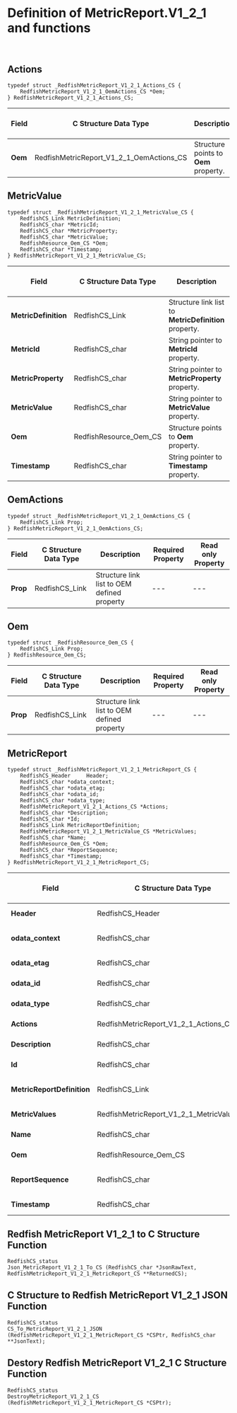 # Definition of MetricReport.V1_2_1 and functions<br><br>

## Actions
    typedef struct _RedfishMetricReport_V1_2_1_Actions_CS {
        RedfishMetricReport_V1_2_1_OemActions_CS *Oem;
    } RedfishMetricReport_V1_2_1_Actions_CS;

|Field |C Structure Data Type|Description |Required Property|Read only Property
| ---  | --- | --- | --- | ---
|**Oem**|RedfishMetricReport_V1_2_1_OemActions_CS| Structure points to **Oem** property.| No| No


## MetricValue
    typedef struct _RedfishMetricReport_V1_2_1_MetricValue_CS {
        RedfishCS_Link MetricDefinition;
        RedfishCS_char *MetricId;
        RedfishCS_char *MetricProperty;
        RedfishCS_char *MetricValue;
        RedfishResource_Oem_CS *Oem;
        RedfishCS_char *Timestamp;
    } RedfishMetricReport_V1_2_1_MetricValue_CS;

|Field |C Structure Data Type|Description |Required Property|Read only Property
| ---  | --- | --- | --- | ---
|**MetricDefinition**|RedfishCS_Link| Structure link list to **MetricDefinition** property.| No| Yes
|**MetricId**|RedfishCS_char| String pointer to **MetricId** property.| No| Yes
|**MetricProperty**|RedfishCS_char| String pointer to **MetricProperty** property.| No| Yes
|**MetricValue**|RedfishCS_char| String pointer to **MetricValue** property.| No| Yes
|**Oem**|RedfishResource_Oem_CS| Structure points to **Oem** property.| No| No
|**Timestamp**|RedfishCS_char| String pointer to **Timestamp** property.| No| Yes


## OemActions
    typedef struct _RedfishMetricReport_V1_2_1_OemActions_CS {
        RedfishCS_Link Prop;
    } RedfishMetricReport_V1_2_1_OemActions_CS;

|Field |C Structure Data Type|Description |Required Property|Read only Property
| ---  | --- | --- | --- | ---
|**Prop**|RedfishCS_Link| Structure link list to OEM defined property| ---| ---


## Oem
    typedef struct _RedfishResource_Oem_CS {
        RedfishCS_Link Prop;
    } RedfishResource_Oem_CS;

|Field |C Structure Data Type|Description |Required Property|Read only Property
| ---  | --- | --- | --- | ---
|**Prop**|RedfishCS_Link| Structure link list to OEM defined property| ---| ---


## MetricReport
    typedef struct _RedfishMetricReport_V1_2_1_MetricReport_CS {
        RedfishCS_Header     Header;
        RedfishCS_char *odata_context;
        RedfishCS_char *odata_etag;
        RedfishCS_char *odata_id;
        RedfishCS_char *odata_type;
        RedfishMetricReport_V1_2_1_Actions_CS *Actions;
        RedfishCS_char *Description;
        RedfishCS_char *Id;
        RedfishCS_Link MetricReportDefinition;
        RedfishMetricReport_V1_2_1_MetricValue_CS *MetricValues;
        RedfishCS_char *Name;
        RedfishResource_Oem_CS *Oem;
        RedfishCS_char *ReportSequence;
        RedfishCS_char *Timestamp;
    } RedfishMetricReport_V1_2_1_MetricReport_CS;

|Field |C Structure Data Type|Description |Required Property|Read only Property
| ---  | --- | --- | --- | ---
|**Header**|RedfishCS_Header|Redfish C structure header|---|---
|**odata_context**|RedfishCS_char| String pointer to **@odata.context** property.| No| No
|**odata_etag**|RedfishCS_char| String pointer to **@odata.etag** property.| No| No
|**odata_id**|RedfishCS_char| String pointer to **@odata.id** property.| Yes| No
|**odata_type**|RedfishCS_char| String pointer to **@odata.type** property.| Yes| No
|**Actions**|RedfishMetricReport_V1_2_1_Actions_CS| Structure points to **Actions** property.| No| No
|**Description**|RedfishCS_char| String pointer to **Description** property.| No| Yes
|**Id**|RedfishCS_char| String pointer to **Id** property.| Yes| Yes
|**MetricReportDefinition**|RedfishCS_Link| Structure link list to **MetricReportDefinition** property.| No| Yes
|**MetricValues**|RedfishMetricReport_V1_2_1_MetricValue_CS| Structure points to **MetricValues** property.| No| No
|**Name**|RedfishCS_char| String pointer to **Name** property.| Yes| Yes
|**Oem**|RedfishResource_Oem_CS| Structure points to **Oem** property.| No| No
|**ReportSequence**|RedfishCS_char| String pointer to **ReportSequence** property.| No| Yes
|**Timestamp**|RedfishCS_char| String pointer to **Timestamp** property.| No| Yes
## Redfish MetricReport V1_2_1 to C Structure Function
    RedfishCS_status
    Json_MetricReport_V1_2_1_To_CS (RedfishCS_char *JsonRawText, RedfishMetricReport_V1_2_1_MetricReport_CS **ReturnedCS);

## C Structure to Redfish MetricReport V1_2_1 JSON Function
    RedfishCS_status
    CS_To_MetricReport_V1_2_1_JSON (RedfishMetricReport_V1_2_1_MetricReport_CS *CSPtr, RedfishCS_char **JsonText);

## Destory Redfish MetricReport V1_2_1 C Structure Function
    RedfishCS_status
    DestroyMetricReport_V1_2_1_CS (RedfishMetricReport_V1_2_1_MetricReport_CS *CSPtr);

